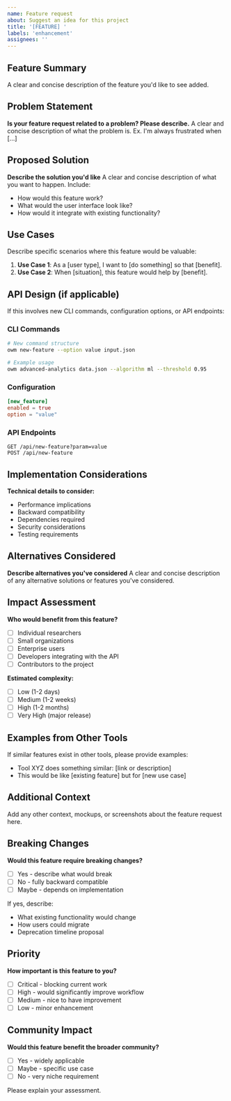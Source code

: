 ```yaml
---
name: Feature request
about: Suggest an idea for this project
title: '[FEATURE] '
labels: 'enhancement'
assignees: ''
---
```


## Feature Summary

A clear and concise description of the feature you'd like to see added.

## Problem Statement

**Is your feature request related to a problem? Please describe.**
A clear and concise description of what the problem is. Ex. I'm always frustrated when [...]

## Proposed Solution

**Describe the solution you'd like**
A clear and concise description of what you want to happen. Include:

- How would this feature work?
- What would the user interface look like?
- How would it integrate with existing functionality?

## Use Cases

Describe specific scenarios where this feature would be valuable:

1. **Use Case 1**: As a [user type], I want to [do something] so that [benefit].
2. **Use Case 2**: When [situation], this feature would help by [benefit].

## API Design (if applicable)

If this involves new CLI commands, configuration options, or API endpoints:

### CLI Commands
```bash
# New command structure
owm new-feature --option value input.json

# Example usage
owm advanced-analytics data.json --algorithm ml --threshold 0.95
```

### Configuration
```toml
[new_feature]
enabled = true
option = "value"
```

### API Endpoints
```
GET /api/new-feature?param=value
POST /api/new-feature
```

## Implementation Considerations

**Technical details to consider:**
- Performance implications
- Backward compatibility
- Dependencies required
- Security considerations
- Testing requirements

## Alternatives Considered

**Describe alternatives you've considered**
A clear and concise description of any alternative solutions or features you've considered.

## Impact Assessment

**Who would benefit from this feature?**
- [ ] Individual researchers
- [ ] Small organizations
- [ ] Enterprise users
- [ ] Developers integrating with the API
- [ ] Contributors to the project

**Estimated complexity:**
- [ ] Low (1-2 days)
- [ ] Medium (1-2 weeks)
- [ ] High (1-2 months)
- [ ] Very High (major release)

## Examples from Other Tools

If similar features exist in other tools, please provide examples:
- Tool XYZ does something similar: [link or description]
- This would be like [existing feature] but for [new use case]

## Additional Context

Add any other context, mockups, or screenshots about the feature request here.

## Breaking Changes

**Would this feature require breaking changes?**
- [ ] Yes - describe what would break
- [ ] No - fully backward compatible
- [ ] Maybe - depends on implementation

If yes, describe:
- What existing functionality would change
- How users could migrate
- Deprecation timeline proposal

## Priority

**How important is this feature to you?**
- [ ] Critical - blocking current work
- [ ] High - would significantly improve workflow
- [ ] Medium - nice to have improvement
- [ ] Low - minor enhancement

## Community Impact

**Would this feature benefit the broader community?**
- [ ] Yes - widely applicable
- [ ] Maybe - specific use case
- [ ] No - very niche requirement

Please explain your assessment.